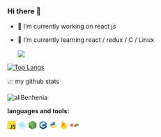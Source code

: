 ### Hi there 👋

<!--
**aliBenhenia/aliBenhenia** is a ✨ _special_ ✨ repository because its `README.md` (this file) appears on your GitHub profile.
-->
<!-- ![Banner Image](https://github.com/aliBenhenia/aliBenhenia/blob/master/image/Banner.png) -->

- 🔭 I’m currently working on react js
- 🌱 I’m currently learning react / redux / C / Linux

  <img align ="center" src="https://badge.mediaplus.ma/greenbinary/abenheni" width="350" > 
 
[![Top Langs](https://github-readme-stats.vercel.app/api/top-langs/?username=aliBenhenia)](https://github.com/anuraghazra/github-readme-stats)

📈 my github stats

<p> <img src="https://github-readme-stats.vercel.app/api?username=aliBenhenia&show_icons=true&theme=gotham" alt="aliBenhenia" />
  
**languages and tools:**  

<code><img height="20" src="https://raw.githubusercontent.com/github/explore/80688e429a7d4ef2fca1e82350fe8e3517d3494d/topics/javascript/javascript.png"></code>
<code><img height="20" src="https://raw.githubusercontent.com/github/explore/80688e429a7d4ef2fca1e82350fe8e3517d3494d/topics/react/react.png"></code>
<code><img height="20" src="https://raw.githubusercontent.com/github/explore/80688e429a7d4ef2fca1e82350fe8e3517d3494d/topics/nodejs/nodejs.png"></code>
<code><img height="20" src="https://raw.githubusercontent.com/github/explore/80688e429a7d4ef2fca1e82350fe8e3517d3494d/topics/cpp/cpp.png"></code>
<code><img height="20" src="https://raw.githubusercontent.com/github/explore/80688e429a7d4ef2fca1e82350fe8e3517d3494d/topics/python/python.png"></code>
<code><img height="20" src="https://raw.githubusercontent.com/github/explore/80688e429a7d4ef2fca1e82350fe8e3517d3494d/topics/firebase/firebase.png"></code>
<code><img height="20" src="https://raw.githubusercontent.com/github/explore/80688e429a7d4ef2fca1e82350fe8e3517d3494d/topics/git/git.png"></code>



